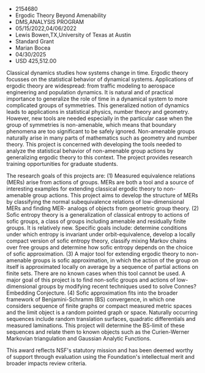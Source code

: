 
* 2154680
* Ergodic Theory Beyond Amenability
* DMS,ANALYSIS PROGRAM
* 05/15/2022,04/06/2022
* Lewis Bowen,TX,University of Texas at Austin
* Standard Grant
* Marian Bocea
* 04/30/2025
* USD 425,512.00

Classical dynamics studies how systems change in time. Ergodic theory focusses
on the statistical behavior of dynamical systems. Applications of ergodic theory
are widespread: from traffic modeling to aerospace engineering and population
dynamics. It is natural and of practical importance to generalize the role of
time in a dynamical system to more complicated groups of symmetries. This
generalized notion of dynamics leads to applications in statistical physics,
number theory and geometry. However, new tools are needed especially in the
particular case when the group of symmetries is non-amenable, which means that
boundary phenomena are too significant to be safely ignored. Non-amenable groups
naturally arise in many parts of mathematics such as geometry and number theory.
This project is concerned with developing the tools needed to analyze the
statistical behavior of non-amenable group actions by generalizing ergodic
theory to this context. The project provides research training opportunities for
graduate students.

The research goals of this projects are: (1) Measured equivalence relations
(MERs) arise from actions of groups. MERs are both a tool and a source of
interesting examples for extending classical ergodic theory to non-amenable
group actions. This project aims to develop the structure of MERs by classifying
the normal subequivalence relations of low-dimensional MERs and finding MER-
analogs of objects from geometric group theory. (2) Sofic entropy theory is a
generalization of classical entropy to actions of sofic groups, a class of
groups including amenable and residually finite groups. It is relatively new.
Specific goals include: determine conditions under which entropy is invariant
under orbit-equivalence, develop a locally compact version of sofic entropy
theory, classify mixing Markov chains over free groups and determine how sofic
entropy depends on the choice of sofic approximation. (3) A major tool for
extending ergodic theory to non-amenable groups is sofic approximation, in which
the action of the group on itself is approximated locally on average by a
sequence of partial actions on finite sets. There are no known cases when this
tool cannot be used. A major goal of this project is to find non-sofic groups
and actions of low-dimensional groups by modifying recent techniques used to
solve Connes? Embedding Conjecture. (4) Sofic approximation fits into the
broader framework of Benjamini-Schramm (BS) convergence, in which one considers
sequence of finite graphs or compact measured metric spaces and the limit object
is a random pointed graph or space. Naturally occurring sequences include random
translation surfaces, quadratic differentials and measured laminations. This
project will determine the BS-limit of these sequences and relate them to known
objects such as the Curien-Werner Markovian triangulation and Gaussian Analytic
Functions.

This award reflects NSF's statutory mission and has been deemed worthy of
support through evaluation using the Foundation's intellectual merit and broader
impacts review criteria.
